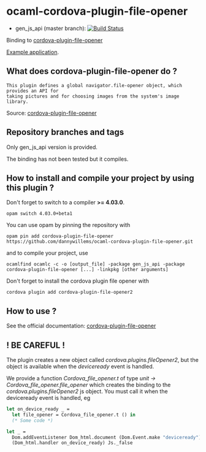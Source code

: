# ocaml-cordova-plugin-file-opener

* gen_js_api (master branch): [![Build Status](https://travis-ci.org/dannywillems/ocaml-cordova-plugin-file-opener.svg?branch=master)](https://travis-ci.org/dannywillems/ocaml-cordova-plugin-file-opener)

Binding to
[cordova-plugin-file-opener](https://github.com/apache/cordova-plugin-file-opener2)

[Example
application](https://github.com/dannywillems/ocaml-cordova-plugin-file-opener-example).

## What does cordova-plugin-file-opener do ?

```
This plugin defines a global navigator.file-opener object, which provides an API for
taking pictures and for choosing images from the system's image library.
```

Source: [cordova-plugin-file-opener](https://github.com/apache/cordova-plugin-file-opener)

## Repository branches and tags

Only gen_js_api version is provided.

The binding has not been tested but it compiles.

## How to install and compile your project by using this plugin ?

Don't forget to switch to a compiler **>= 4.03.0**.
```Shell
opam switch 4.03.0+beta1
```

You can use opam by pinning the repository with
```Shell
opam pin add cordova-plugin-file-opener https://github.com/dannywillems/ocaml-cordova-plugin-file-opener.git
```

and to compile your project, use
```Shell
ocamlfind ocamlc -c -o [output_file] -package gen_js_api -package cordova-plugin-file-opener [...] -linkpkg [other arguments]
```

Don't forget to install the cordova plugin file opener with
```Shell
cordova plugin add cordova-plugin-file-opener2
```

## How to use ?

See the official documentation: [cordova-plugin-file-opener](https://github.com/apache/cordova-plugin-file-opener2)

## ! BE CAREFUL !

The plugin creates a new object called *cordova.plugins.fileOpener2*, but the object is
available when the *deviceready* event is handled.

We provide a function *Cordova_file_opener.t* of type *unit -> Cordova_file_opener.file_opener* which creates the
binding to the *cordova.plugins.fileOpener2* js object. You must call it when the deviceready
event is handled, eg

```OCaml
let on_device_ready _ =
  let file_opener = Cordova_file_opener.t () in
  (* Some code *)

let _ =
  Dom.addEventListener Dom_html.document (Dom.Event.make "deviceready")
  (Dom_html.handler on_device_ready) Js._false
```
